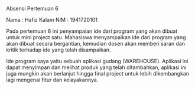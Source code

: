 Absensi Pertemuan 6

Nama : Hafiz Kalam
NIM  : 1941720101

Pada pertemuan 6 ini penyampaian ide dari program yang akan dibuat untuk mini project satu. Mahasiswa menyampaikan ide dari program yang akan dibuat secara bergantian, kemudian dosen akan memberi saran dan kritik terhadap ide yang telah disampaikan.

Ide program saya yaitu sebuah aplikasi gudang (WAREHOUSE). Aplikasi ini dapat menyimpan dan melihat produk yang telah ditambahkan, aplikasi ini juga mungkin akan berlanjut hingga final project untuk lebih dikembangkan lagi mengenai fitur dan kelayakannya.